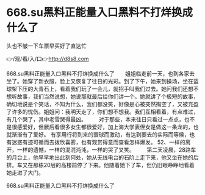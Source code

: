 # 668.su黑料正能量入口黑料不打烊换成什么了
头也不皱一下车票早买好了直达忙

👉/观/看/入/口👉http://d8s8.com

668.su黑料正能量入口黑料不打烊换成什么了　　姐姐临走前一天，也到各家去坐了。她穿了新衣服，脸上又恢复了往日的光彩。到了下午，她来到操场，坐在蓝球架下压的大青石上，看着我们玩了一会儿，就招手叫我们过去。她问我们还想不想听故事，我们当然说想，她说那就最后给你们讲一个。她就讲了个极短的故事，确切地说是个笑话，不知为什么，我们都没笑，好像是心被突然掏空了，又被充盈了许多的忧伤。姐姐问：我明天走了，你们想不想我。我们互相看着，有点难过，有几个哭了，其中老雪哭得最凶。
　　对于那些，本来往日只看过一点点，也不是很感爱好，但厥后看很多女生都很爱好，加上海大学表侄女是做这一条龙的，也就渐渐有了爱好。
有享用行将到来的寰球而激动，有达到要去的实际而等候，也有迷惑有迹可循而去拨欣喜雾，也有观赏得意而查看怎样爆发。
	52、一样的离开，一样的遗憾，一样的混混沌沌，一样的哭了又笑。
　　第二天凌晨，28路车的月台上，他早早地出此刻何处，她从无线电台的石阶上走下来，他又坐在她的后排。车又在那栋20层的高楼前停了下来。他随着她下了车，但仍旧眼睁睁地看着她走进了大门。

668.su黑料正能量入口黑料不打烊换成什么了

